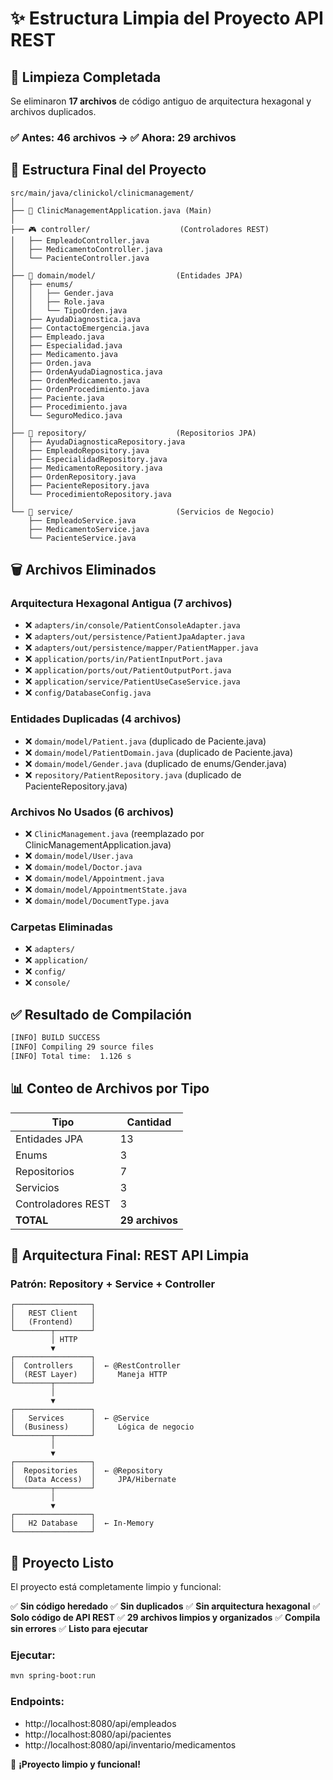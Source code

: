 # ✨ Estructura Limpia del Proyecto API REST

## 🎯 Limpieza Completada

Se eliminaron **17 archivos** de código antiguo de arquitectura hexagonal y archivos duplicados.

### ✅ Antes: 46 archivos → ✅ Ahora: 29 archivos

## 📁 Estructura Final del Proyecto

```
src/main/java/clinickol/clinicmanagement/
│
├── 📱 ClinicManagementApplication.java (Main)
│
├── 🎮 controller/                    (Controladores REST)
│   ├── EmpleadoController.java
│   ├── MedicamentoController.java
│   └── PacienteController.java
│
├── 🏢 domain/model/                  (Entidades JPA)
│   ├── enums/
│   │   ├── Gender.java
│   │   ├── Role.java
│   │   └── TipoOrden.java
│   ├── AyudaDiagnostica.java
│   ├── ContactoEmergencia.java
│   ├── Empleado.java
│   ├── Especialidad.java
│   ├── Medicamento.java
│   ├── Orden.java
│   ├── OrdenAyudaDiagnostica.java
│   ├── OrdenMedicamento.java
│   ├── OrdenProcedimiento.java
│   ├── Paciente.java
│   ├── Procedimiento.java
│   └── SeguroMedico.java
│
├── 💾 repository/                    (Repositorios JPA)
│   ├── AyudaDiagnosticaRepository.java
│   ├── EmpleadoRepository.java
│   ├── EspecialidadRepository.java
│   ├── MedicamentoRepository.java
│   ├── OrdenRepository.java
│   ├── PacienteRepository.java
│   └── ProcedimientoRepository.java
│
└── 🔧 service/                       (Servicios de Negocio)
    ├── EmpleadoService.java
    ├── MedicamentoService.java
    └── PacienteService.java
```

## 🗑️ Archivos Eliminados

### Arquitectura Hexagonal Antigua (7 archivos)
- ❌ `adapters/in/console/PatientConsoleAdapter.java`
- ❌ `adapters/out/persistence/PatientJpaAdapter.java`
- ❌ `adapters/out/persistence/mapper/PatientMapper.java`
- ❌ `application/ports/in/PatientInputPort.java`
- ❌ `application/ports/out/PatientOutputPort.java`
- ❌ `application/service/PatientUseCaseService.java`
- ❌ `config/DatabaseConfig.java`

### Entidades Duplicadas (4 archivos)
- ❌ `domain/model/Patient.java` (duplicado de Paciente.java)
- ❌ `domain/model/PatientDomain.java` (duplicado de Paciente.java)
- ❌ `domain/model/Gender.java` (duplicado de enums/Gender.java)
- ❌ `repository/PatientRepository.java` (duplicado de PacienteRepository.java)

### Archivos No Usados (6 archivos)
- ❌ `ClinicManagement.java` (reemplazado por ClinicManagementApplication.java)
- ❌ `domain/model/User.java`
- ❌ `domain/model/Doctor.java`
- ❌ `domain/model/Appointment.java`
- ❌ `domain/model/AppointmentState.java`
- ❌ `domain/model/DocumentType.java`

### Carpetas Eliminadas
- ❌ `adapters/`
- ❌ `application/`
- ❌ `config/`
- ❌ `console/`

## ✅ Resultado de Compilación

```bash
[INFO] BUILD SUCCESS
[INFO] Compiling 29 source files
[INFO] Total time:  1.126 s
```

## 📊 Conteo de Archivos por Tipo

| Tipo | Cantidad |
|------|----------|
| Entidades JPA | 13 |
| Enums | 3 |
| Repositorios | 7 |
| Servicios | 3 |
| Controladores REST | 3 |
| **TOTAL** | **29 archivos** |

## 🎯 Arquitectura Final: REST API Limpia

### Patrón: Repository + Service + Controller

```
┌─────────────────┐
│   REST Client   │
│   (Frontend)    │
└────────┬────────┘
         │ HTTP
         ▼
┌─────────────────┐
│  Controllers    │  ← @RestController
│  (REST Layer)   │     Maneja HTTP
└────────┬────────┘
         │
         ▼
┌─────────────────┐
│   Services      │  ← @Service
│  (Business)     │     Lógica de negocio
└────────┬────────┘
         │
         ▼
┌─────────────────┐
│  Repositories   │  ← @Repository
│  (Data Access)  │     JPA/Hibernate
└────────┬────────┘
         │
         ▼
┌─────────────────┐
│   H2 Database   │  ← In-Memory
└─────────────────┘
```

## 🚀 Proyecto Listo

El proyecto está completamente limpio y funcional:

✅ **Sin código heredado**
✅ **Sin duplicados**
✅ **Sin arquitectura hexagonal**
✅ **Solo código de API REST**
✅ **29 archivos limpios y organizados**
✅ **Compila sin errores**
✅ **Listo para ejecutar**

### Ejecutar:
```bash
mvn spring-boot:run
```

### Endpoints:
- http://localhost:8080/api/empleados
- http://localhost:8080/api/pacientes
- http://localhost:8080/api/inventario/medicamentos

🎉 **¡Proyecto limpio y funcional!**

